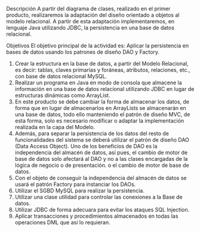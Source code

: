 Descripción 
A partir del diagrama de clases, realizado en el primer producto, realizaremos la adaptación del diseño orientado a objetos al modelo relacional. A partir de esta adaptación implementaremos, en lenguaje Java utilizando JDBC, la persistencia en una base de datos relacional. 

Objetivos 
El objetivo principal de la actividad es: 
Aplicar la persistencia en bases de datos usando los patrones de diseño DAO y Factory. 

1. Crear la estructura en la base de datos, a partir del Modelo Relacional, es decir: tablas, claves primarias y foráneas, atributos, relaciones, etc., con base de datos relacional MySQL. 
2. Realizar un programa en Java en modo de consola que almacene la información en una base de datos relacional utilizando JDBC en lugar de estructuras dinámicas como ArrayList. 
3. En este producto se debe cambiar la forma de almacenar los datos, de forma que en lugar de almacenarlos en ArrayLists se almacenarán en una base de datos, todo ello manteniendo el patrón de diseño MVC, de esta forma, solo es necesario modificar o adaptar la implementación realizada en la capa del Modelo. 
4. Además, para separar la persistencia de los datos del resto de funcionalidades del sistema se deberá utilizar el patrón de diseño DAO (Data Access Object). Uno de los beneficios de DAO es la independencia del almacén de datos, así pues, el cambio de motor de base de datos solo afectará al DAO y no a las clases encargadas de la lógica de negocio o de presentación. o el cambio de motor de base de datos. 
5. Con el objeto de conseguir la independencia del almacén de datos se usará el patrón Factory para instanciar los DAOs. 
6. Utilizar el SGBD MySQL para realizar la persistencia. 
7. Utilizar una clase utilidad para controlar las conexiones a la Base de datos. 
8. Utilizar JDBC de forma adecuara para evitar los ataques SQL Injection. 
9. Aplicar transacciones y procedimientos almacenados en todas las operaciones DML que así lo requieran. 
